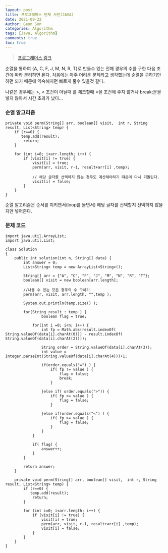 ```yaml
---
layout: post
title: 프로그래머스 단체 사진(JAVA)
date: 2021-09-22
Author: Geon Son
categories: Algorithm
tags: [Java, Algorithm]
comments: true
toc: true
---
```


> [프로그래머스 링크](https://programmers.co.kr/learn/courses/30/lessons/1835)

순열을 통하여 {A, C, F, J, M, N, R, T}로 만들수 있는 전체 경우의 수를 구한 다음 조건에 따라 분리하면 된다.
처음에는 아주 어려운 문제라고 생각했는데 순열을 구하기만 하면 되기 때문에 익숙해지면 빠르게 풀수 있을것 같다.

나같은 경우에는 >, < 조건이 아닐때 를 체크할때 =을 조건에 주지 않거나 break;문을 넣지 않아서 시간 초과가 났다...


### 순열 알고리즘
```
private void perm(String[] arr, boolean[] visit,  int r, String result, List<String> temp) {
	if (r==0) {
	   temp.add(result);
		return;
	}

	for (int i=0; i<arr.length; i++) {
		if (visit[i] != true) {
			visit[i] = true;	            
			perm(arr, visit, r-1, result+arr[i] ,temp);  

			// 해당 글자를 선택하지 않는 경우도 계산해야하기 떄문에 다시 되돌린다.
			visit[i] = false;
		}
	}
}
```
순열 알고리즘은 순서를 지키면서(loop를 돌면서) 해당 글자를 선택할지 선택하지 않을지만 넣어준다.


### 문제 코드

```
import java.util.ArrayList;
import java.util.List;

class Solution
{
    public int solution(int n, String[] data) {
    	int answer = 0;
    	List<String> temp = new ArrayList<String>();

    	String[] arr = {"A", "C", "F", "J", "M", "N", "R", "T"};
    	boolean[] visit = new boolean[arr.length];

    	//나올 수 있는 모든 경우의 수 구하기
    	perm(arr, visit, arr.length, "",temp );

    	System.out.println(temp.size() );

    	for(String result : temp ) {
    			boolean flag = true;

    		for(int i =0; i<n; i++) {   
    			int fp = Math.abs(result.indexOf( String.valueOf(data[i].charAt(0))) - result.indexOf( String.valueOf(data[i].charAt(2))));    					

    			String order = String.valueOf(data[i].charAt(3));
    			int value = Integer.parseInt(String.valueOf(data[i].charAt(4)))+1;

    			if(order.equals("=") ) {
    				if( fp != value ) {
    					flag = false;
    					break;
    				}    				

    			}else if( order.equals(">")) {
    				if( fp <= value ) {
    					flag = false;
    				}

    			}else if(order.equals("<") ) {
    				if( fp >= value ) {
    					flag = false;
    				}
    			}
    		}  

			if( flag) {
				answer++;
			}
    	}

        return answer;
    }

	private void perm(String[] arr, boolean[] visit,  int r, String result, List<String> temp) {
	    if (r==0) {
	       temp.add(result);
	        return;
	    }

	    for (int i=0; i<arr.length; i++) {
	        if (visit[i] != true) {
	            visit[i] = true;	            
	            perm(arr, visit, r-1, result+arr[i] ,temp);    	      
	            visit[i] = false;
	        }
	    }
	}
}

```
